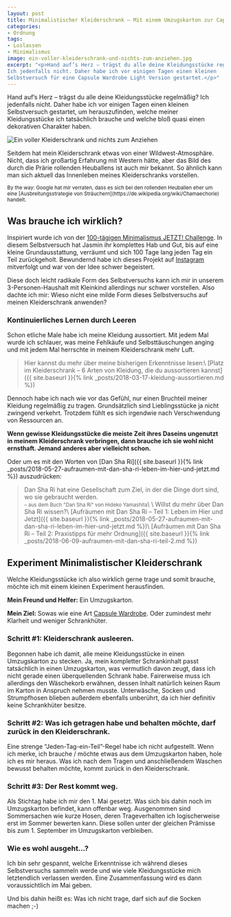 ```yaml
---
layout: post
title: Minimalistischer Kleiderschrank – Mit einem Umzugskarton zur Capsule Wardrobe?
categories:
- Ordnung
tags:
- Loslassen
- Minimalismus
image: ein-voller-kleiderschrank-und-nichts-zum-anziehen.jpg
excerpt: "<p>Hand auf’s Herz – trägst du alle deine Kleidungsstücke regelmäßig?
Ich jedenfalls nicht. Daher habe ich vor einigen Tagen einen kleinen
Selbstversuch für eine Capsule Wardrobe Light Version gestartet.</p>"
---
```


Hand auf’s Herz – trägst du alle deine Kleidungsstücke regelmäßig? Ich
jedenfalls nicht. Daher habe ich vor einigen Tagen einen kleinen Selbstversuch
gestartet, um herauszufinden, welche meiner Kleidungsstücke ich tatsächlich
brauche und welche bloß quasi einen dekorativen Charakter haben.

![Ein voller Kleiderschrank und nichts zum Anziehen]({{site.baseurl}}/assets/img/posts/ein-voller-kleiderschrank-und-nichts-zum-anziehen.jpg)

Seitdem hat mein Kleiderschrank etwas von einer Wildwest-Atmosphäre. Nicht, dass
ich großartig Erfahrung mit Western hätte, aber das Bild des durch die Prärie
rollenden Heuballens ist auch mir bekannt. So ähnlich kann man sich aktuell das
Innenleben meines Kleiderschranks vorstellen.

<small>
By the way: Google hat mir verraten, dass es sich bei den rollenden Heuballen
eher um eine [Ausbreitungsstrategie von Sträuchern](https://de.wikipedia.org/wiki/Chamaechorie) handelt.
</small>

## Was brauche ich wirklich?

Inspiriert wurde ich von der [100-tägigen Minimalismus JETZT! Challenge](https://minimalismus.jetzt/). In diesem Selbstversuch hat Jasmin ihr
komplettes Hab und Gut, bis auf eine kleine Grundausstattung, verräumt und sich
100 Tage lang jeden Tag ein Teil zurückgeholt. Bewundernd habe ich dieses
Projekt auf [Instagram](https://www.instagram.com/minimalismusjetzt/)
mitverfolgt und war von der Idee schwer begeistert.

Diese doch leicht radikale Form des Selbstversuchs kann ich mir in unserem
3-Personen-Haushalt mit Kleinkind allerdings nur schwer vorstellen. Also dachte
ich mir: Wieso nicht eine milde Form dieses Selbstversuchs auf meinen
Kleiderschrank anwenden?

### Kontinuierliches Lernen durch Leeren

Schon etliche Male habe ich meine Kleidung aussortiert. Mit jedem Mal wurde ich
schlauer, was meine Fehlkäufe und Selbsttäuschungen anging und mit jedem Mal
herrschte in meinem Kleiderschrank mehr Luft.

> Hier kannst du mehr über meine bisherigen Erkenntnisse lesen:\\
> [Platz im Kleiderschrank – 6 Arten von Kleidung, die du aussortieren kannst]({{ site.baseurl }}{% link _posts/2018-03-17-kleidung-aussortieren.md %})

Dennoch habe ich nach wie vor das Gefühl, nur einen Bruchteil meiner Kleidung
regelmäßig zu tragen. Grundsätzlich sind Lieblingsstücke ja nicht zwingend
verkehrt. Trotzdem fühlt es sich irgendwie nach Verschwendung von Ressourcen an.

**Wenn gewisse Kleidungsstücke die meiste Zeit ihres Daseins ungenutzt in meinem
Kleiderschrank verbringen, dann brauche ich sie wohl nicht ernsthaft.
Jemand anderes aber vielleicht schon.**

Oder um es mit den Worten von [Dan Sha Ri]({{ site.baseurl }}{% link _posts/2018-05-27-aufraumen-mit-dan-sha-ri-leben-im-hier-und-jetzt.md %}) auszudrücken:

> Dan Sha Ri hat eine Gesellschaft zum Ziel, in der die Dinge dort sind, wo sie
> gebraucht werden.<br/>
> <small>– aus dem Buch "Dan Sha Ri" von Hideko Yamashita</small>\\
>\\
> Willst du mehr über Dan Sha Ri wissen?\\
>[Aufräumen mit Dan Sha Ri – Teil 1: Leben im Hier und Jetzt]({{ site.baseurl }}{% link _posts/2018-05-27-aufraumen-mit-dan-sha-ri-leben-im-hier-und-jetzt.md %})\\
>[Aufräumen mit Dan Sha Ri – Teil 2: Praxistipps für mehr Ordnung]({{ site.baseurl }}{% link _posts/2018-06-09-aufraumen-mit-dan-sha-ri-teil-2.md %})

## Experiment Minimalistischer Kleiderschrank

Welche Kleidungsstücke ich also wirklich gerne trage und somit brauche, möchte
ich mit einem kleinen Experiment herausfinden.

**Mein Freund und Helfer:** Ein Umzugskarton.

**Mein Ziel:** Sowas wie eine Art [Capsule Wardrobe](https://en.m.wikipedia.org/wiki/Capsule_wardrobe). Oder zumindest mehr Klarheit und
weniger Schrankhüter.

### Schritt #1: Kleiderschrank ausleeren.

Begonnen habe ich damit, alle meine Kleidungsstücke in einen Umzugskarton zu
stecken. Ja, mein kompletter Schrankinhalt passt tatsächlich in einen
Umzugskarton, was vermutlich davon zeugt, dass ich nicht gerade einen
überquellenden Schrank habe. Fairerweise muss ich allerdings den Wäschekorb
erwähnen, dessen Inhalt natürlich keinen Raum im Karton in Anspruch nehmen
musste. Unterwäsche, Socken und Strumpfhosen blieben außerdem ebenfalls
unberührt, da ich hier definitiv keine Schrankhüter besitze.

### Schritt #2: Was ich getragen habe und behalten möchte, darf zurück in den Kleiderschrank.

Eine strenge “Jeden-Tag-ein-Teil”-Regel habe ich nicht aufgestellt. Wenn ich
merke, ich brauche / möchte etwas aus dem Umzugskarton haben, hole ich es mir
heraus. Was ich nach dem Tragen und anschließendem Waschen bewusst behalten
möchte, kommt zurück in den Kleiderschrank.

### Schritt #3: Der Rest kommt weg.

Als Stichtag habe ich mir den 1. Mai gesetzt. Was sich bis dahin noch im
Umzugskarton befindet, kann offenbar weg. Ausgenommen sind Sommersachen wie
kurze Hosen, deren Trageverhalten ich logischerweise erst im Sommer bewerten
kann. Diese sollen unter der gleichen Prämisse bis zum 1. September im
Umzugskarton verbleiben.

### Wie es wohl ausgeht...?

Ich bin sehr gespannt, welche Erkenntnisse ich während dieses Selbstversuchs
sammeln werde und wie viele Kleidungsstücke mich letztendlich verlassen werden.
Eine Zusammenfassung wird es dann voraussichtlich im Mai geben.

Und bis dahin heißt es: Was ich nicht trage, darf sich auf die Socken machen ;-)
